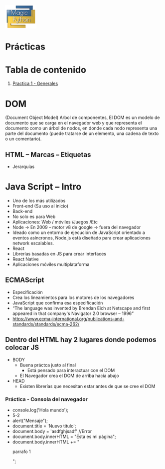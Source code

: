 <img src="../../images/LogoMagicPython.png" width="100">

# Prácticas

# Tabla de contenido
1. [Practica 1 - Generales](#practica1)


# DOM <a name="dom"></a>
(Document Object Model) Arbol de componentes, El DOM es un modelo de documento que se carga en el navegador web y que representa el documento como un árbol de nodos, en donde cada nodo representa una parte del documento (puede tratarse de un elemento, una cadena de texto o un comentario).
## HTML – Marcas – Etiquetas
*   Jerarquías
# Java Script – Intro
*	Uno de los más utilizados
*	Front-end (Su uso al inicio) 
*	Back-end
*	No solo es para Web
*	Aplicaciones: Web / móviles /Juegos /Etc
*	Node -> En 2009 – motor v8 de google -> fuera del navegador
*	Ideado como un entorno de ejecución de JavaScript orientado a eventos asíncronos, Node.js está diseñado para crear aplicaciones network escalables.
*   React
*   Librerías basadas en JS para crear interfaces 
*   React Native
*   Aplicaciones móviles multiplataforma 
## ECMAScript
*   Especificación 
*   Crea los lineamientos para los motores de los navegadores
*   JavaScript que confirma esa especificación
*   “The language was invented by Brendan Eich at Netscape and first appeared in that company's Navigator 2.0 browser – 1996”
*   https://www.ecma-international.org/publications-and-standards/standards/ecma-262/

## Dentro del HTML hay 2 lugares donde podemos colocar JS
*	BODY 
    *	Buena práctca justo al final 
        *	Está pensado para interactuar con el DOM
    *	El Navegador crea el DOM de arriba hacia abajo 
*	HEAD
    *	Existen librerías que necesitan estar antes de que se cree el DOM 
### Práctica - Consola del navegador
*	console.log('Hola mundo');
*	5-2
*	alert("Mensaje");
*	document.title = 'Nuevo titulo';
*	document.body = 'asdfghjsadf'  //Error 
*	document.body.innerHTML = "Esta es mi página";
*	document.body.innerHTML += "<p> parrafo 1 </p>";

